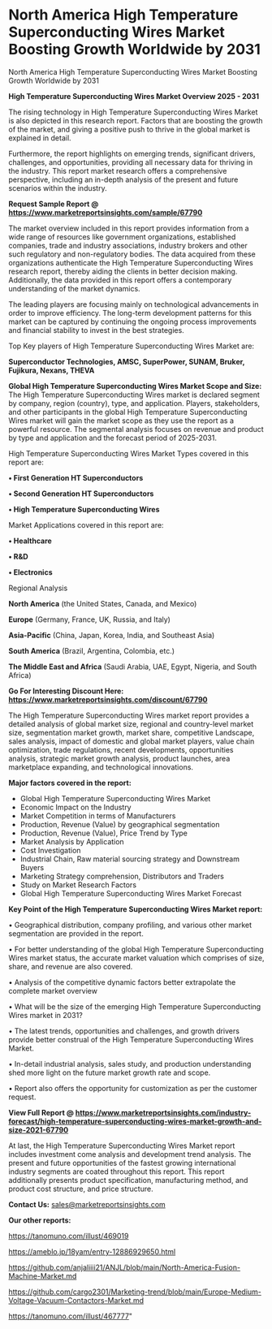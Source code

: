 # North America High Temperature Superconducting Wires Market Boosting Growth Worldwide by 2031
North America High Temperature Superconducting Wires Market Boosting Growth Worldwide by 2031

<Strong> High Temperature Superconducting Wires Market Overview 2025 - 2031</strong>

The rising technology in High Temperature Superconducting Wires Market is also depicted in this research report. Factors that are boosting the growth of the market, and giving a positive push to thrive in the global market is explained in detail.

Furthermore, the report highlights on emerging trends, significant drivers, challenges, and opportunities, providing all necessary data for thriving in the industry. This report market research offers a comprehensive perspective, including an in-depth analysis of the present and future scenarios within the industry.

<strong>Request Sample Report @ <a href=https://www.marketreportsinsights.com/sample/67790>https://www.marketreportsinsights.com/sample/67790</a></strong>

The market overview included in this report provides information from a wide range of resources like government organizations, established companies, trade and industry associations, industry brokers and other such regulatory and non-regulatory bodies. The data acquired from these organizations authenticate the High Temperature Superconducting Wires research report, thereby aiding the clients in better decision making. Additionally, the data provided in this report offers a contemporary understanding of the market dynamics.

The leading players are focusing mainly on technological advancements in order to improve efficiency. The long-term development patterns for this market can be captured by continuing the ongoing process improvements and financial stability to invest in the best strategies.

Top Key players of High Temperature Superconducting Wires Market are:

<strong>Superconductor Technologies, AMSC, SuperPower, SUNAM, Bruker, Fujikura, Nexans, THEVA</strong>

<strong><b>Global High Temperature Superconducting Wires Market Scope and Size:</b></strong>
The High Temperature Superconducting Wires market is declared segment by company, region (country), type, and application. Players, stakeholders, and other participants in the global High Temperature Superconducting Wires market will gain the market scope as they use the report as a powerful resource. The segmental analysis focuses on revenue and product by type and application and the forecast period of 2025-2031.

High Temperature Superconducting Wires Market Types covered in this report are:

<strong>• First Generation HT Superconductors

• Second Generation HT Superconductors

• High Temperature Superconducting Wires</strong>

Market Applications covered in this report are:

<strong>• Healthcare

• R&D

• Electronics</strong> 

Regional Analysis

<strong>North America</strong> (the United States, Canada, and Mexico)

<strong>Europe</strong> (Germany, France, UK, Russia, and Italy)

<strong>Asia-Pacific</strong> (China, Japan, Korea, India, and Southeast Asia)

<strong>South America</strong> (Brazil, Argentina, Colombia, etc.)

<strong>The Middle East and Africa</strong> (Saudi Arabia, UAE, Egypt, Nigeria, and South Africa)

<strong>Go For Interesting Discount Here: <a href=https://www.marketreportsinsights.com/discount/67790>https://www.marketreportsinsights.com/discount/67790</a></strong>

The High Temperature Superconducting Wires market report provides a detailed analysis of global market size, regional and country-level market size, segmentation market growth, market share, competitive Landscape, sales analysis, impact of domestic and global market players, value chain optimization, trade regulations, recent developments, opportunities analysis, strategic market growth analysis, product launches, area marketplace expanding, and technological innovations.

<strong><b>Major factors covered in the report:</b></strong>
<ul>
  <li>Global High Temperature Superconducting Wires Market </li>
  <li>Economic Impact on the Industry</li>
  <li>Market Competition in terms of Manufacturers</li>
  <li>Production, Revenue (Value) by geographical segmentation</li>
  <li>Production, Revenue (Value), Price Trend by Type</li>
  <li>Market Analysis by Application</li>
  <li>Cost Investigation</li>
  <li>Industrial Chain, Raw material sourcing strategy and Downstream Buyers</li>
  <li>Marketing Strategy comprehension, Distributors and Traders</li>
  <li>Study on Market Research Factors</li>
  <li>Global High Temperature Superconducting Wires Market Forecast</li>
</ul>

<strong><b>Key Point of the High Temperature Superconducting Wires Market report:</b></strong>

• Geographical distribution, company profiling, and various other market segmentation are provided in the report.

• For better understanding of the global High Temperature Superconducting Wires market status, the accurate market valuation which comprises of size, share, and revenue are also covered.

• Analysis of the competitive dynamic factors better extrapolate the complete market overview

• What will be the size of the emerging High Temperature Superconducting Wires market in 2031?

• The latest trends, opportunities and challenges, and growth drivers provide better construal of the High Temperature Superconducting Wires Market.

• In-detail industrial analysis, sales study, and production understanding shed more light on the future market growth rate and scope.

• Report also offers the opportunity for customization as per the customer request.

<strong><b>View Full Report @ <a href=https://www.marketreportsinsights.com/industry-forecast/high-temperature-superconducting-wires-market-growth-and-size-2021-67790>https://www.marketreportsinsights.com/industry-forecast/high-temperature-superconducting-wires-market-growth-and-size-2021-67790</a></b></strong>


At last, the High Temperature Superconducting Wires Market report includes investment come analysis and development trend analysis. The present and future opportunities of the fastest growing international industry segments are coated throughout this report. This report additionally presents product specification, manufacturing method, and product cost structure, and price structure.

<strong>Contact Us:</strong>
sales@marketreportsinsights.com

<strong>Our other reports:</strong>

<a href=https://tanomuno.com/illust/469019>https://tanomuno.com/illust/469019</a>

<a href=https://ameblo.jp/18yam/entry-12886929650.html>https://ameblo.jp/18yam/entry-12886929650.html</a>

<a href=https://github.com/anjaliiii21/ANJL/blob/main/North-America-Fusion-Machine-Market.md>https://github.com/anjaliiii21/ANJL/blob/main/North-America-Fusion-Machine-Market.md</a>

<a href=https://github.com/cargo2301/Marketing-trend/blob/main/Europe-Medium-Voltage-Vacuum-Contactors-Market.md>https://github.com/cargo2301/Marketing-trend/blob/main/Europe-Medium-Voltage-Vacuum-Contactors-Market.md</a>

<a href=https://tanomuno.com/illust/467777>https://tanomuno.com/illust/467777</a>"
